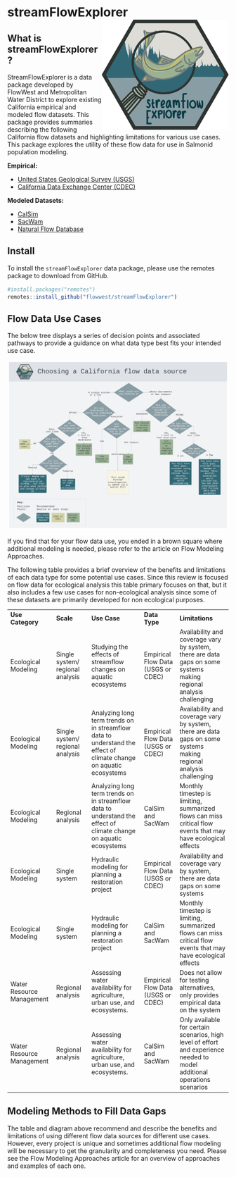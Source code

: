 # streamFlowExplorer<a href='https://flowwest.github.io/streamFlowExplorer'></a><img src="man/figures/streamFlowExplorer%20conflict.png" align="right" height="250" style="float:right; height:250px;"/>

## What is streamFlowExplorer?

StreamFlowExplorer is a data package developed by FlowWest and Metropolitan Water District to explore existing California empirical and modeled flow datasets. This package provides summaries describing the following California flow datasets and highlighting limitations for various use cases. This package explores the utility of these flow data for use in Salmonid population modeling.

**Empirical:**

-   [United States Geological Survey (USGS)](https://dashboard.waterdata.usgs.gov/app/nwd/en/?region=lower48&aoi=default)
-   [California Data Exchange Center (CDEC)](https://cdec.water.ca.gov/webgis/?appid=cdecstation)

**Modeled Datasets:**

-   [CalSim](https://water.ca.gov/Library/Modeling-and-Analysis/Central-Valley-models-and-tools/CalSim-3)
-   [SacWam](https://www.waterboards.ca.gov/waterrights/water_issues/programs/bay_delta/sacwam/)
-   [Natural Flow Database](https://rivers.codefornature.org/#/map)

## Install

To install the `streamFlowExplorer` data package, please use the remotes package to download from GitHub.

``` r
#install.packages("remotes")
remotes::install_github("flowwest/streamFlowExplorer")
```

## Flow Data Use Cases

The below tree displays a series of decision points and associated pathways to provide a guidance on what data type best fits your intended use case.

![](man/figures/mwd-flows%20-%20clean%20version.png)

If you find that for your flow data use, you ended in a brown square where additional modeling is needed, please refer to the article on Flow Modeling Approaches.

The following table provides a brief overview of the benefits and limitations of each data type for some potential use cases. Since this review is focused on flow data for ecological analysis this table primary focuses on that, but it also includes a few use cases for non-ecological analysis since some of these datasets are primarily developed for non ecological purposes.

|                           |                                    |                                                                                                                   |                                    |                                                                                                                            |
|-----------|------------|----------------|--------------|---------------------|
| **Use Category**          | **Scale**                          | **Use Case**                                                                                                      | **Data Type**                      | **Limitations**                                                                                                            |
| Ecological Modeling       | Single system/ regional analysis   | Studying the effects of streamflow changes on aquatic ecosystems                                                  | Empirical Flow Data (USGS or CDEC) | Availability and coverage vary by system, there are data gaps on some systems making regional analysis challenging         |
| Ecological Modeling       | Single system/ regional analysis   | Analyzing long term trends on in streamflow data to understand the effect of climate change on aquatic ecosystems | Empirical Flow Data (USGS or CDEC) | Availability and coverage vary by system, there are data gaps on some systems making regional analysis challenging         |
| Ecological Modeling       | Regional analysis                  | Analyzing long term trends on in streamflow data to understand the effect of climate change on aquatic ecosystems | CalSim and SacWam                  | Monthly timestep is limiting, summarized flows can miss critical flow events that may have ecological effects              |
| Ecological Modeling       | Single system                      | Hydraulic modeling for planning a restoration project                                                             | Empirical Flow Data (USGS or CDEC) | Availability and coverage vary by system, there are data gaps on some systems                                              |
| Ecological Modeling       | Single system                      | Hydraulic modeling for planning a restoration project                                                             | CalSim and SacWam                  | Monthly timestep is limiting, summarized flows can miss critical flow events that may have ecological effects              |
| Water Resource Management | Regional analysis                  | Assessing water availability for agriculture, urban use, and ecosystems.                                          | Empirical Flow Data (USGS or CDEC) | Does not allow for testing alternatives, only provides empirical data on the system                                        |
| Water Resource Management | Regional analysis                  | Assessing water availability for agriculture, urban use, and ecosystems.                                          | CalSim and SacWam                  | Only available for certain scenarios, high level of effort and experience needed to model additional operations scenarios  |

## Modeling Methods to Fill Data Gaps

The table and diagram above recommend and describe the benefits and limitations of using different flow data sources for different use cases. However, every project is unique and sometimes additional flow modeling will be necessary to get the granularity and completeness you need. Please see the Flow Modeling Approaches article for an overview of approaches and examples of each one.
